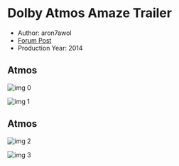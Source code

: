 # Dolby Atmos Amaze Trailer

* Author: aron7awol
* [Forum Post](https://www.avsforum.com/threads/bass-eq-for-filtered-movies.2995212/post-58242644)
* Production Year: 2014

## Atmos

![img 0](https://i.imgur.com/EQR4YSr.jpg)

![img 1](https://i.imgur.com/kXCy8qD.png)

## Atmos

![img 2](https://i.imgur.com/rrP61sa.jpg)

![img 3](https://i.imgur.com/FuPur56.png)

